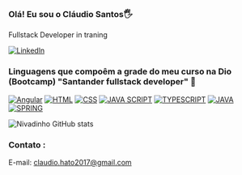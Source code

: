 ### Olá! Eu sou o Cláudio Santos🖐
Fullstack Developer in traning

[![Linkedln](https://www.linkedin.com/in/cl%C3%A1udio-santos-9255661b3)](https://www.linkedin.com/in/cl%C3%A1udio-santos-9255661b3)

### Linguagens que compoêm a grade do meu curso na Dio (Bootcamp) "Santander fullstack developer" 🚀

[![Angular](https://img.shields.io/badge/Angular-DD0031?style=for-the-badge&logo=angular&logoColor=white)](https://img.shields.io/badge/Angular-DD0031?style=for-the-badge&logo=angular&logoColor=white)
[![HTML](https://img.shields.io/badge/HTML-239120?style=for-the-badge&logo=html5&logoColor=white)](https://img.shields.io/badge/HTML-239120?style=for-the-badge&logo=html5&logoColor=white)
[![CSS](https://img.shields.io/badge/CSS-239120?&style=for-the-badge&logo=css3&logoColor=white)](https://img.shields.io/badge/CSS-239120?&style=for-the-badge&logo=css3&logoColor=white)
[![JAVA SCRIPT](https://img.shields.io/badge/JavaScript-F7DF1E?style=for-the-badge&logo=javascript&logoColor=black)](https://img.shields.io/badge/JavaScript-F7DF1E?style=for-the-badge&logo=javascript&logoColor=black)
[![TYPESCRIPT](https://img.shields.io/badge/TypeScript-007ACC?style=for-the-badge&logo=typescript&logoColor=white)](https://img.shields.io/badge/TypeScript-007ACC?style=for-the-badge&logo=typescript&logoColor=white)
[![JAVA](https://img.shields.io/badge/Java-ED8B00?style=for-the-badge&logo=java&logoColor=white)](https://img.shields.io/badge/Java-ED8B00?style=for-the-badge&logo=java&logoColor=white)
[![SPRING](https://img.shields.io/badge/Spring-6DB33F?style=for-the-badge&logo=spring&logoColor=white)](img.shields.io/badge/Spring-6DB33F?style=for-the-badge&logo=spring&logoColor=white)

![Nivadinho GitHub stats](https://github-readme-stats.vercel.app/api?username=Nivadinho&show_icons=true&theme=radical)




### Contato :
E-mail: claudio.hato2017@gmail.com

